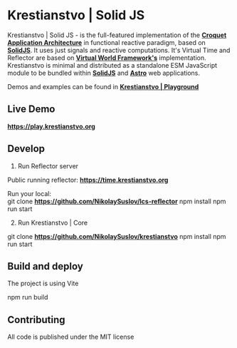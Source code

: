 # Krestianstvo | Solid JS

Krestianstvo | Solid JS - is the full-featured implementation of the **[Croquet Application Architecture](https://croquet.io)** in functional reactive paradigm, based on **[SolidJS](https://www.solidjs.com)**. It uses just signals and reactive computations. It's Virtual Time and Reflector are based on **[Virtual World Framework's](https://github.com/virtual-world-framework/vwf)** implementation.
Krestianstvo is minimal and distributed as a standalone ESM JavaScript module to be bundled within **[SolidJS](https://www.solidjs.com)** and **[Astro](https://astro.build)** web applications.

Demos and examples can be found in **[Krestianstvo | Playground](https://github.com/NikolaySuslov/krestianstvo-playground)**

## Live Demo

**https://play.krestianstvo.org**  

## Develop 

1. Run Reflector server

Public running reflector: **https://time.krestianstvo.org**

Run your local:    
git clone **https://github.com/NikolaySuslov/lcs-reflector**
npm install
npm run start

2. Run Krestianstvo | Core

git clone **https://github.com/NikolaySuslov/krestianstvo**
npm install
npm run start

## Build and deploy

The project is using Vite

npm run build


## Contributing

All code is published under the MIT license
